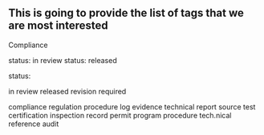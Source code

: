 ## This is going to provide the list of tags that we are most interested



Compliance

status: in review
status: released 

status:

in review
released
revision required




compliance
regulation
procedure
log
evidence 
technical report
source test
certification
inspection record
permit
program
procedure
tech.nical reference
audit
